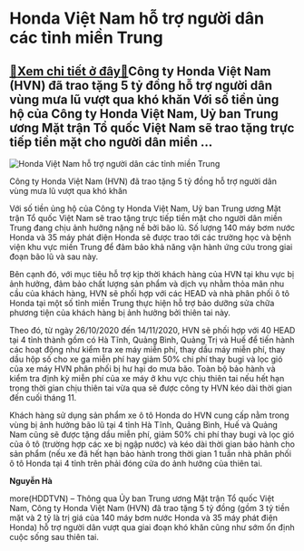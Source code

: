 Honda Việt Nam hỗ trợ người dân các tỉnh miền Trung
===================================================

[:gift:Xem chi tiết ở đây:gift:](https://hddtvn.com/honda-viet-nam-ho-tro-nguoi-dan-cac-tinh-mien-trung/)Công ty Honda Việt Nam (HVN) đã trao tặng 5 tỷ đồng hỗ trợ người dân vùng mưa lũ vượt qua khó khăn Với số tiền ủng hộ của Công ty Honda Việt Nam, Uỷ ban Trung ương Mặt trận Tổ quốc Việt Nam sẽ trao tặng trực tiếp tiền mặt cho người dân miền …
--------------------------------------------------------------------------------------------------------------------------------------------------------------------------------------------------------------------------------------------------





![Honda Việt Nam hỗ trợ người dân các tỉnh miền Trung](https://hddtvn.com/wp-content/uploads/2021/01/5437_Hinh_Ynh_2.jpg "Honda Việt Nam hỗ trợ người dân các tỉnh miền Trung")


Công ty Honda Việt Nam (HVN) đã trao tặng 5 tỷ đồng hỗ trợ người dân vùng mưa lũ vượt qua khó khăn



Với số tiền ủng hộ của Công ty Honda Việt Nam, Uỷ ban Trung ương Mặt trận Tổ quốc Việt Nam sẽ trao tặng trực tiếp tiền mặt cho người dân miền Trung đang chịu ảnh hưởng nặng nề bởi bão lũ. Số lượng 140 máy bơm nước Honda và 35 máy phát điện Honda sẽ được trao tới các trường học và bệnh viện khu vực miền Trung để đảm bảo khả năng vận hành ứng cứu trong giai đoạn bão lũ và sau này.


Bên cạnh đó, với mục tiêu hỗ trợ kịp thời khách hàng của HVN tại khu vực bị ảnh hưởng, đảm bảo chất lượng sản phẩm và dịch vụ nhằm thỏa mãn nhu cầu của khách hàng, HVN sẽ phối hợp với các HEAD và nhà phân phối ô tô Honda tại một số tỉnh miền Trung thực hiện hỗ trợ bảo dưỡng sửa chữa phương tiện của khách hàng bị ảnh hưởng bởi thiên tai này.


Theo đó, từ ngày 26/10/2020 đến 14/11/2020, HVN sẽ phối hợp với 40 HEAD tại 4 tỉnh thành gồm có Hà Tĩnh, Quảng Bình, Quảng Trị và Huế để tiến hành các hoạt động như kiểm tra xe máy miễn phí, thay dầu máy miễn phí, thay dầu hộp số cho xe ga miễn phí hay giảm 50% chi phí thay bugi và lọc gió của xe máy HVN phân phối bị hư hại do mưa bão. Toàn bộ bảo hành và kiểm tra định kỳ miễn phí của xe máy ở khu vực chịu thiên tai nếu hết hạn trong thời gian chịu thiên tai vừa qua sẽ được công ty HVN kéo dài thời gian đến cuối tháng 11.


Khách hàng sử dụng sản phẩm xe ô tô Honda do HVN cung cấp nằm trong vùng bị ảnh hưởng bão lũ tại 4 tỉnh Hà Tĩnh, Quảng Bình, Huế và Quảng Nam cũng sẽ được tặng dầu miễn phí, giảm 50% chi phí thay bugi và lọc gió của ô tô (trường hợp các xe bị ngập nước) và kéo dài thời gian bảo hành cho sản phẩm (nếu xe đã hết hạn bảo hành trong thời gian 1 tuần nhà phân phối ô tô Honda tại 4 tỉnh trên phải đóng cửa do ảnh hưởng của thiên tai.




**Nguyễn Hà**



more(HDDTVN) – Thông qua Ủy ban Trung ương Mặt trận Tổ quốc Việt Nam, Công ty Honda Việt Nam (HVN) đã trao tặng 5 tỷ đồng (gồm 3 tỷ tiền mặt và 2 tỷ là trị giá của 140 máy bơm nước Honda và 35 máy phát điện Honda) hỗ trợ người dân vượt qua giai đoạn khó khăn cũng như sớm ổn định cuộc sống sau thiên tai.

